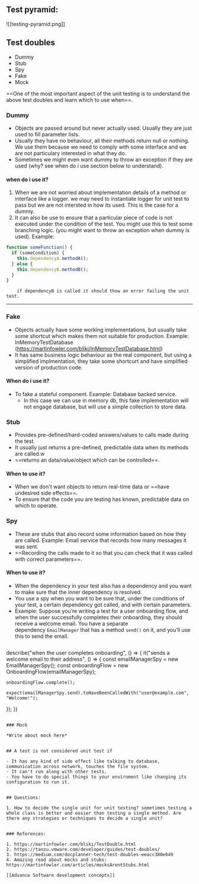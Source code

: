 ## Test pyramid:

![[testing-pyramid.png]]

## Test doubles

- Dummy
- Stub
- Spy
- Fake
- Mock

==One of the most important aspect of the unit testing is to understand the above test doubles and learn which to use when==. 

### Dummy

- Objects are passed around but never actually used. Usually they are just used to fill parameter lists.
- Usually they have no behaviour, all their methods return null or nothing. We use them because we need to comply with some interface and we are not particulary interested in what they do.
- Sometimes we might even want dummy to throw an exception if they are used (why? see when do i use section below to understand).

#### when do i use it?
1. When we are not worried about implementation details of a method or interface like a logger. we may need to instantiate logger for unit test to pass but we are not intersted in how its used. This is the case for a dummy.
2. It can also be use to ensure that a particular piece of code is not executed under the condition of the test. You might use this to test some branching logic. (you might want to throw an exception when dummy is used). Example:

``` typescript
function someFunction() {
  if (someCondition) {
    this.dependencyA.methodA();
  } else {
    this.dependencyB.methodB();
  }
}
```
		if dependencyB is called it should thow an error failing the unit test.
_______________________________________________________________________________

### Fake

- Objects actually have some working implementations, but usually take some shortcut which makes them not suitable for production. Example: InMemoryTestDatabase (https://martinfowler.com/bliki/InMemoryTestDatabase.html)
- It has same business logic behaviour as the real component, but using a simplified implmentation, they take some shortcurt and have simplified version of production code.

#### When do i use it?
-  To fake a stateful component. Example: Database backed service.
	- In this case we can use in memory db, this fake implementation will not engage database, but will use a simple collection to store data.

### Stub

- Provides pre-defined/hard-coded answers/values to calls made during the test.
- It usually just returns a pre-defined, predictable data when its methods are called.w
- ==returns an data/value/object which can be controlled==.

#### When to use it?
- When we don't want objects to return real-time data or ==have undesired side effects==.
- To ensure that the code you are testing has known, predictable data on which to operate.

### Spy

-  These are stubs that also record some information based on how they are called. Example: Email service that records how many messages it was sent.
- ==Recording the calls made to it so that you can check that it was called with correct parameters==.

#### When to use it?
- When the dependency in your test also has a dependency and you want to make sure that the inner dependency is resolved.
- You use a spy when you want to be sure that, under the conditions of your test, a certain dependency got called, and with certain parameters.
- Example: Suppose you’re writing a test for a user onboarding flow, and when the user successfully completes their onboarding, they should receive a welcome email. You have a separate dependency `EmailManager` that has a method `send()` on it, and you’ll use this to send the email.
	``` typescript 
describe("when the user completes onboarding", () => {
  it("sends a welcome email to their address", () => {
    const emailManagerSpy = new EmailManagerSpy();
    const onboardingFlow = new OnboardingFlow(emailManagerSpy);

    onboardingFlow.complete();

    expect(emailManagerSpy.send).toHaveBeenCalledWith("user@example.com", "Welcome!");
  });
})
```

### Mock

*Write about mock here*


## A test is not considered unit test if

- It has any kind of side effect like talking to database, communication across network, touches the file system.
- It can't run along with other tests.
- You have to do special things to your enviroment like changing its configuration to run it.


## Questions:

1. How to decide the single unit for unit testing? sometimes testing a whole class is better and easier than testing a single method. Are there any strategies or techniques to decide a single unit?


### References:

1. https://martinfowler.com/bliki/TestDouble.html
2. https://tanzu.vmware.com/developer/guides/test-doubles/
3. https://medium.com/docplanner-tech/test-doubles-eeacc380e049
4. Amazing read about mocks and stubs: https://martinfowler.com/articles/mocksArentStubs.html

[[Advance Software development concepts]]